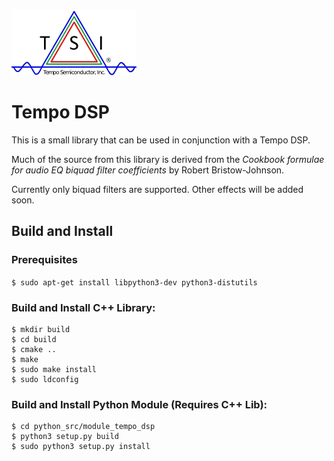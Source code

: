 
![Tempo Logo](https://github.com/Tempo-Semiconductor/tempo_res/blob/master/tempo.png)

# Tempo DSP

This is a small library that can be used in conjunction with a Tempo DSP.

Much of the source from this library is derived from the *Cookbook formulae for
audio EQ biquad filter coefficients* by Robert Bristow-Johnson.

Currently only biquad filters are supported. Other effects will be added soon.

## Build and Install

### Prerequisites

`$ sudo apt-get install libpython3-dev python3-distutils`

### Build and Install C++ Library:

    $ mkdir build
    $ cd build
    $ cmake ..
    $ make
    $ sudo make install
    $ sudo ldconfig

### Build and Install Python Module (Requires C++ Lib):

    $ cd python_src/module_tempo_dsp
    $ python3 setup.py build
    $ sudo python3 setup.py install
